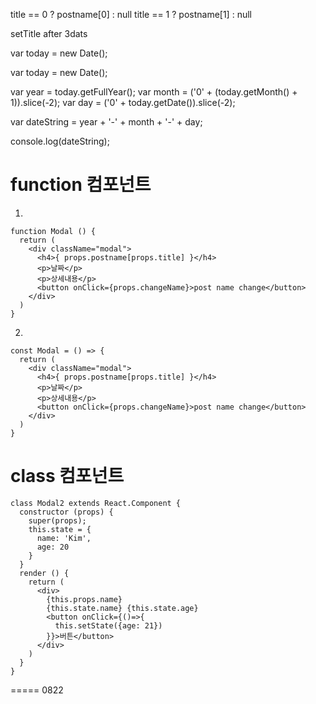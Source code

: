 title == 0 ? postname[0] : null
title == 1 ? postname[1] : null

setTitle after 3dats

var today = new Date();



var today = new Date();

var year = today.getFullYear();
var month = ('0' + (today.getMonth() + 1)).slice(-2);
var day = ('0' + today.getDate()).slice(-2);

var dateString = year + '-' + month  + '-' + day;

console.log(dateString);

# function 컴포넌트
1. 
```
function Modal () {
  return (
    <div className="modal">
      <h4>{ props.postname[props.title] }</h4>
      <p>날짜</p>
      <p>상세내용</p>
      <button onClick={props.changeName}>post name change</button>
    </div>
  )
}
```

2. 
```
const Modal = () => {
  return (
    <div className="modal">
      <h4>{ props.postname[props.title] }</h4>
      <p>날짜</p>
      <p>상세내용</p>
      <button onClick={props.changeName}>post name change</button>
    </div>
  )
}
```

# class 컴포넌트
```
class Modal2 extends React.Component {
  constructor (props) {
    super(props);
    this.state = {
      name: 'Kim',
      age: 20
    }
  }
  render () {
    return (
      <div>
        {this.props.name}
        {this.state.name} {this.state.age}
        <button onClick={()=>{
          this.setState({age: 21})
        }}>버튼</button>
      </div>
    )
  }
}
```


=====
0822

